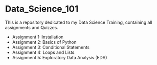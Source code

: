 # Data_Science_101

This is a repository dedicated to my Data Science Training, containing all assignments and Quizzes.

  - Assignment 1: Installation
  - Assignment 2: Basics of Python
  - Assignment 3: Conditional Statements
  - Assignment 4: Loops and Lists
  - Assignment 5: Exploratory Data Analysis (EDA)
